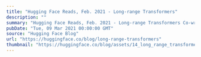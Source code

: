 ```yaml
---
title: "Hugging Face Reads, Feb. 2021 - Long-range Transformers"
description: ""
summary: "Hugging Face Reads, Feb. 2021 - Long-range Transformers Co-written by Teven Le Scao, Patrick Von Pla..."
pubDate: "Tue, 09 Mar 2021 00:00:00 GMT"
source: "Hugging Face Blog"
url: "https://huggingface.co/blog/long-range-transformers"
thumbnail: "https://huggingface.co/blog/assets/14_long_range_transformers/EfficientTransformerTaxonomy.png"
---
```


